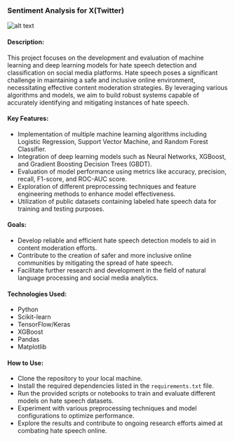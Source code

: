 ### Sentiment Analysis for X(Twitter)

![alt text](https://www.google.com/url?sa=i&url=https%3A%2F%2Fwww.theverge.com%2F2023%2F7%2F29%2F23812780%2Ftweet-change-name-post-x&psig=AOvVaw1Jl7RKI5udi4E5_NK1RtMq&ust=1718134454743000&source=images&cd=vfe&opi=89978449&ved=0CBIQjRxqFwoTCIjlnezj0YYDFQAAAAAdAAAAABAK)

#### Description:
This project focuses on the development and evaluation of machine learning and deep learning models for hate speech detection and classification on social media platforms. Hate speech poses a significant challenge in maintaining a safe and inclusive online environment, necessitating effective content moderation strategies. By leveraging various algorithms and models, we aim to build robust systems capable of accurately identifying and mitigating instances of hate speech.

#### Key Features:
- Implementation of multiple machine learning algorithms including Logistic Regression, Support Vector Machine, and Random Forest Classifier.
- Integration of deep learning models such as Neural Networks, XGBoost, and Gradient Boosting Decision Trees (GBDT).
- Evaluation of model performance using metrics like accuracy, precision, recall, F1-score, and ROC-AUC score.
- Exploration of different preprocessing techniques and feature engineering methods to enhance model effectiveness.
- Utilization of public datasets containing labeled hate speech data for training and testing purposes.

#### Goals:
- Develop reliable and efficient hate speech detection models to aid in content moderation efforts.
- Contribute to the creation of safer and more inclusive online communities by mitigating the spread of hate speech.
- Facilitate further research and development in the field of natural language processing and social media analytics.

#### Technologies Used:
- Python
- Scikit-learn
- TensorFlow/Keras
- XGBoost
- Pandas
- Matplotlib

#### How to Use:
- Clone the repository to your local machine.
- Install the required dependencies listed in the `requirements.txt` file.
- Run the provided scripts or notebooks to train and evaluate different models on hate speech datasets.
- Experiment with various preprocessing techniques and model configurations to optimize performance.
- Explore the results and contribute to ongoing research efforts aimed at combating hate speech online.
